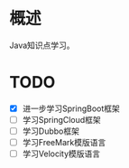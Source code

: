 # 概述

Java知识点学习。

# TODO

- [X] 进一步学习SpringBoot框架
- [ ] 学习SpringCloud框架
- [ ] 学习Dubbo框架
- [ ] 学习FreeMark模版语言
- [ ] 学习Velocity模版语言
